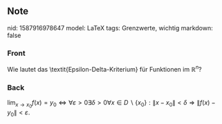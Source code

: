 ## Note
nid: 1587916978647
model: LaTeX
tags: Grenzwerte, wichtig
markdown: false

### Front
Wie lautet das \textit{Epsilon-Delta-Kriterium} für Funktionen im $\mathbb{R}^n$?

### Back
$\lim _{x \rightarrow x_{0}} f(x)=y_{0} \Leftrightarrow \forall \varepsilon>0 \exists \delta>0 \forall x \in D \backslash\left\{x_{0}\right\}:\left\|x-x_{0}\right\|<\delta \Rightarrow\left\|f(x)-y_{0}\right\|<\varepsilon$.
